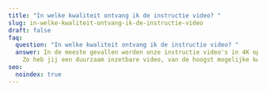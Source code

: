 ```yaml
---
title: "In welke kwaliteit ontvang ik de instructie video? "
slug: in-welke-kwaliteit-ontvang-ik-de-instructie-video
draft: false
faq:
  question: "In welke kwaliteit ontvang ik de instructie video? "
  answer: In de meeste gevallen worden onze instructie video's in 4K opgeleverd.
    Zo heb jij een duurzaam inzetbare video, van de hoogst mogelijke kwaliteit.
seo:
  noindex: true
---
```


